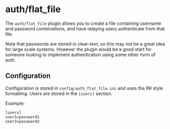 auth/flat_file
==============

The `auth/flat_file` plugin allows you to create a file containing username
and password combinations, and have relaying users authenticate from that
file.

Note that passwords are stored in clear-text, so this may not be a great idea
for large scale systems. However the plugin would be a good start for someone
looking to implement authentication using some other form of auth.

Configuration
-------------

Configuration is stored in `config/auth_flat_file.ini` and uses the INI
style formatting. Users are stored in the `[users]` section.

Example:

    [users]
    user1=password1
    user2=password2
